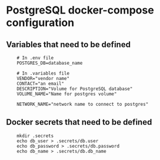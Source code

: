 # PostgreSQL docker-compose configuration

## Variables that need to be defined

```
    # In .env file
    POSTGRES_DB=database_name
```

```
    # In .variables file
    VENDOR="vendor name"
    CONTACT="an email"
    DESCRIPTION="Volume for PostgreSQL database"
    VOLUME_NAME="Name for postgres volume"

    NETWORK_NAME="network name to connect to postgres"
```

## Docker secrets that need to be defined
```
    mkdir .secrets
    echo db_user > .secrets/db.user
    echo db_password > .secrets/db.password
    echo db_name > .secrets/db.db_name
```
